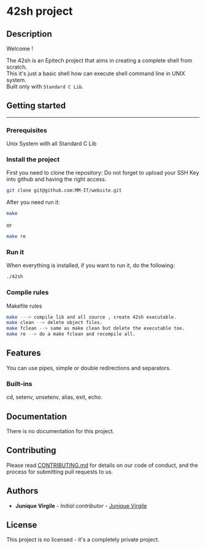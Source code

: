 # 42sh project

## Description

Welcome !

The 42sh is an Epitech project that aims in creating a complete shell from scratch.  
This it's just a basic shell how can execute shell command line in UNIX system.  
Built only with `Standard C Lib`.

## Getting started
---
### Prerequisites

Unix System with all Standard C Lib

### Install the project

First you need to clone the repository:
Do not forget to upload your SSH Key into github and having the right access.

```bash
git clone git@github.com:MM-IT/website.git
```

After you need run it:

```bash
make
```

or

```bash
make re
```

### Run it

When everything is installed, if you want to run it, do the following:

```bash
./42sh
```

### Compile rules

Makefile rules 
```bash
make ---> compile lib and all source , create 42sh executable.  
make clean --> delete object files.  
make fclean --> same as make clean but delete the executable too.  
make re --> do a make fclean and recompile all.  
```

## Features

You can use pipes, simple or double redirections and separators.

### Built-ins

cd, setenv, unsetenv, alias, exit, echo.

## Documentation

There is no documentation for this project.

## Contributing

Please read [CONTRIBUTING.md](CONTRIBUTING.md) for details on our code of conduct, and the process for submitting pull requests to us.

## Authors

* **Junique Virgile** - *Initial contributor* - [Junique Virgile](https://github.com/werayn)

## License

This project is no licensed - it's a completely private project.